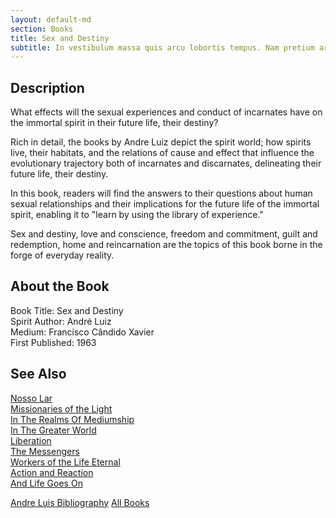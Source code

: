 ```yaml
---
layout: default-md
section: Books
title: Sex and Destiny
subtitle: In vestibulum massa quis arcu lobortis tempus. Nam pretium arcu in odio vulputate luctus.
---
```


## Description
What effects will the sexual experiences and conduct of incarnates have on the immortal spirit in their future life, their destiny?

Rich in detail, the books by Andre Luiz depict the spirit world; how spirits live, their habitats, and the relations of cause and effect that influence the evolutionary trajectory both of incarnates and discarnates, delineating their future life, their destiny.

In this book, readers will find the answers to their questions about human sexual relationships and their implications for the future life of the immortal spirit, enabling it to "learn by using the library of experience."

Sex and destiny, love and conscience, freedom and commitment, guilt and redemption, home and reincarnation are the topics of this book borne in the forge of everyday reality.

## About the Book
Book Title: Sex and Destiny  
Spirit Author: André Luiz  
Medium: Francisco Cândido Xavier    
First Published: 1963  



## See Also
[Nosso Lar](nosso-lar)  
[Missionaries of the Light](missionaries-of-the-light)  
[In The Realms Of Mediumship](in-the-realms-of-mediumship)  
[In The Greater World](in-the-greater-world)  
[Liberation](liberation)  
[The Messengers](the-messengers)  
[Workers of the Life Eternal](workers-of-the-life-eternal)  
[Action and Reaction](action-and-reaction)  
[And Life Goes On](and-life-goes-on)  

<a href="/books/andre-luis" class="button">Andre Luis Bibliography</a>
<a href="/books" class="button">All Books</a>
